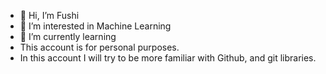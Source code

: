 - 👋 Hi, I’m Fushi
- 👀 I’m interested in Machine Learning
- 🌱 I’m currently learning 
-  This account is for personal purposes.
-  In this account I will try to be more familiar with Github, and git libraries.
<!---
0xdedbef/0xdedbef is a ✨ special ✨ repository because its `README.md` (this file) appears on your GitHub profile.
You can click the Preview link to take a look at your changes.
--->
